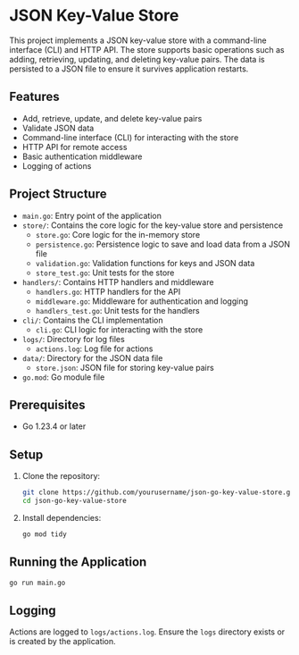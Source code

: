# JSON Key-Value Store

This project implements a JSON key-value store with a command-line interface (CLI) and HTTP API. The store supports basic operations such as adding, retrieving, updating, and deleting key-value pairs. The data is persisted to a JSON file to ensure it survives application restarts.

## Features

- Add, retrieve, update, and delete key-value pairs
- Validate JSON data
- Command-line interface (CLI) for interacting with the store
- HTTP API for remote access
- Basic authentication middleware
- Logging of actions

## Project Structure

- `main.go`: Entry point of the application
- `store/`: Contains the core logic for the key-value store and persistence
  - `store.go`: Core logic for the in-memory store
  - `persistence.go`: Persistence logic to save and load data from a JSON file
  - `validation.go`: Validation functions for keys and JSON data
  - `store_test.go`: Unit tests for the store
- `handlers/`: Contains HTTP handlers and middleware
  - `handlers.go`: HTTP handlers for the API
  - `middleware.go`: Middleware for authentication and logging
  - `handlers_test.go`: Unit tests for the handlers
- `cli/`: Contains the CLI implementation
  - `cli.go`: CLI logic for interacting with the store
- `logs/`: Directory for log files
  - `actions.log`: Log file for actions
- `data/`: Directory for the JSON data file
  - `store.json`: JSON file for storing key-value pairs
- `go.mod`: Go module file

## Prerequisites

- Go 1.23.4 or later

## Setup

1. Clone the repository:
   ```sh
   git clone https://github.com/yourusername/json-go-key-value-store.git
   cd json-go-key-value-store
   ```

2. Install dependencies:
   ```sh
   go mod tidy
   ```

## Running the Application

```sh
go run main.go
```

## Logging

Actions are logged to `logs/actions.log`. Ensure the `logs` directory exists or is created by the application.
